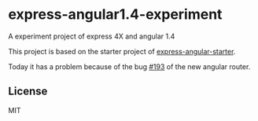 # express-angular1.4-experiment

A experiment project of express 4X and angular 1.4

This project is based on the starter project of [express-angular-starter](https://github.com/xie-qianyue/express-angular-starter).

Today it has a problem because of the bug [#193](https://github.com/angular/router/issues/193) of the new angular router.

## License
MIT
